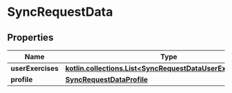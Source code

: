 
# SyncRequestData

## Properties
| Name | Type | Description | Notes |
| ------------ | ------------- | ------------- | ------------- |
| **userExercises** | [**kotlin.collections.List&lt;SyncRequestDataUserExercisesInner&gt;**](SyncRequestDataUserExercisesInner.md) |  |  [optional] |
| **profile** | [**SyncRequestDataProfile**](SyncRequestDataProfile.md) |  |  [optional] |



